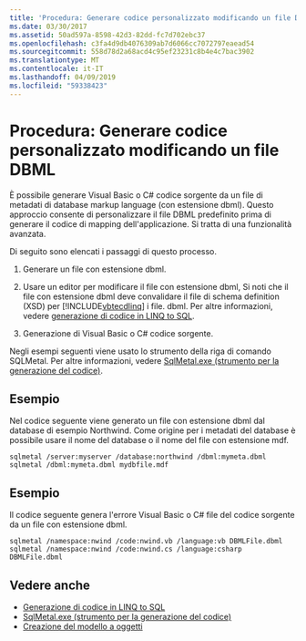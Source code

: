 ```yaml
---
title: 'Procedura: Generare codice personalizzato modificando un file DBML'
ms.date: 03/30/2017
ms.assetid: 50ad597a-8598-42d3-82dd-fc7d702ebc37
ms.openlocfilehash: c3fa4d9db4076309ab7d6066cc7072797eaead54
ms.sourcegitcommit: 558d78d2a68acd4c95ef23231c8b4e4c7bac3902
ms.translationtype: MT
ms.contentlocale: it-IT
ms.lasthandoff: 04/09/2019
ms.locfileid: "59338423"
---
```

# <a name="how-to-generate-customized-code-by-modifying-a-dbml-file"></a>Procedura: Generare codice personalizzato modificando un file DBML
È possibile generare Visual Basic o C# codice sorgente da un file di metadati di database markup language (con estensione dbml). Questo approccio consente di personalizzare il file DBML predefinito prima di generare il codice di mapping dell'applicazione. Si tratta di una funzionalità avanzata.  
  
 Di seguito sono elencati i passaggi di questo processo.  
  
1. Generare un file con estensione dbml.  
  
2. Usare un editor per modificare il file con estensione dbml, Si noti che il file con estensione dbml deve convalidare il file di schema definition (XSD) per [!INCLUDE[vbtecdlinq](../../../../../../includes/vbtecdlinq-md.md)] i file. dbml. Per altre informazioni, vedere [generazione di codice in LINQ to SQL](../../../../../../docs/framework/data/adonet/sql/linq/code-generation-in-linq-to-sql.md).  
  
3. Generazione di Visual Basic o C# codice sorgente.  
  
 Negli esempi seguenti viene usato lo strumento della riga di comando SQLMetal. Per altre informazioni, vedere [SqlMetal.exe (strumento per la generazione del codice)](../../../../../../docs/framework/tools/sqlmetal-exe-code-generation-tool.md).  
  
## <a name="example"></a>Esempio  
 Nel codice seguente viene generato un file con estensione dbml dal database di esempio Northwind. Come origine per i metadati del database è possibile usare il nome del database o il nome del file con estensione mdf.  
  
```  
sqlmetal /server:myserver /database:northwind /dbml:mymeta.dbml  
sqlmetal /dbml:mymeta.dbml mydbfile.mdf  
```  
  
## <a name="example"></a>Esempio  
 Il codice seguente genera l'errore Visual Basic o C# file del codice sorgente da un file con estensione dbml.  
  
```  
sqlmetal /namespace:nwind /code:nwind.vb /language:vb DBMLFile.dbml  
sqlmetal /namespace:nwind /code:nwind.cs /language:csharp DBMLFile.dbml  
```  
  
## <a name="see-also"></a>Vedere anche

- [Generazione di codice in LINQ to SQL](../../../../../../docs/framework/data/adonet/sql/linq/code-generation-in-linq-to-sql.md)
- [SqlMetal.exe (strumento per la generazione del codice)](../../../../../../docs/framework/tools/sqlmetal-exe-code-generation-tool.md)
- [Creazione del modello a oggetti](../../../../../../docs/framework/data/adonet/sql/linq/creating-the-object-model.md)
